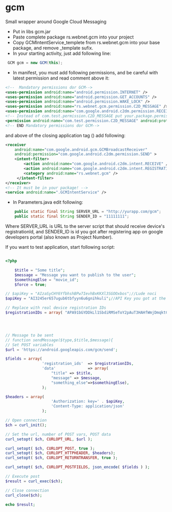 gcm
===

Small wrapper around Google Cloud Messaging



* Put in libs gcm.jar
* Paste complete package  rs.webnet.gcm into your project
* Copy GCMIntentService_templete from rs.webnet.gcm into your base package, and remove _template sufix.
* In your starting activity, just add following line:

```java
 GCM gcm = new GCM(this);
```

* In manifest, you must add following permissions, and be careful with latest permission and read comment above it:

```xml
<!--  Mandatory permissions dor GCM-->
<uses-permission android:name="android.permission.INTERNET" />
<uses-permission android:name="android.permission.GET_ACCOUNTS" />
<uses-permission android:name="android.permission.WAKE_LOCK" />
<uses-permission android:name="rs.webnet.gcm.permission.C2D_MESSAGE" />
<uses-permission android:name="com.google.android.c2dm.permission.RECEIVE" />
<!-- Instead of com.test.permission.C2D_MESSAGE put your.package.permission.C2D_MESSAGE -->
<permission android:name="com.test.permission.C2D_MESSAGE" android:protectionLevel="signature" />
<!-- END Mandatory permissions dor GCM-->
```
and above of the closing application tag (</application>) add following:
```xml
<receiver
    android:name="com.google.android.gcm.GCMBroadcastReceiver"
    android:permission="com.google.android.c2dm.permission.SEND" >
    <intent-filter>
        <action android:name="com.google.android.c2dm.intent.RECEIVE" />
        <action android:name="com.google.android.c2dm.intent.REGISTRATION" />
        <category android:name="rs.webnet.gcm" />
     </intent-filter>
</receiver>
<!-- It must be in your package! -->
<service android:name=".GCMIntentService" />
```
* In Parameters.java edit following:
```java
    public static final String SERVER_URL = "http://yurapp.com/gcm";
    public static final String SENDER_ID = "11111111";
```
Where SERVER_URL is URL to the server script that should receive device's registrationId, and SENDER_ID is id you got after registering app on google developers portal (also known as Project Number).








If you want to test application, start following script:
```php

<?php

	$title = "Some title";
	$message = "Message you want to publish to the user";
	$somethingElse = "movie_id";
	$force = true;

// $apiKey = "AIzaSyCHY6YfbhshBPw7IevhBxKKXl3SGOOxbos";//Lude noci
$apiKey = "AI3245er657ugub6tbfyyn6u6gnihkuli";//API Key you got at the Google Developer Portal

// Replace with real device registration IDs 
$registrationIDs = array( "APA91bGYDDkLl1SbdiRMSeToY2pAuT3HAHfWmjDmqktCbLgTpawxZVIf6Ayv1cKQHBywmg43_Fu3jlY_ro-unv75NmCZuEINgPfAuF2wpXr-bch9YEPlFYaAGP2nUo2Z_1yMzJPPJ4sri0EF5oumyd8tnlqbiU_rHg" );




// Message to be sent
// function sendMessage($type,$title,$message){
// Set POST variables
$url = 'https://android.googleapis.com/gcm/send';

$fields = array(
                'registration_ids'  => $registrationIDs,
                'data'              => array( 
					"title" => $title,
					"message" => $message,
					"something_else"=>$somethingElse),
                );

$headers = array( 
                    'Authorization: key=' . $apiKey,
                    'Content-Type: application/json'
                );

// Open connection
$ch = curl_init();

// Set the url, number of POST vars, POST data
curl_setopt( $ch, CURLOPT_URL, $url );

curl_setopt( $ch, CURLOPT_POST, true );
curl_setopt( $ch, CURLOPT_HTTPHEADER, $headers);
curl_setopt( $ch, CURLOPT_RETURNTRANSFER, true );

curl_setopt( $ch, CURLOPT_POSTFIELDS, json_encode( $fields ) );

// Execute post
$result = curl_exec($ch);

// Close connection
curl_close($ch);

echo $result;

```

